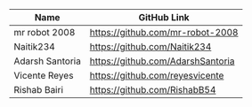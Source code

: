 | Name               | GitHub Link                     | 
| ------------------ | ------------------------------- |
| mr robot 2008 | https://github.com/mr-robot-2008 |
| Naitik234 | https://github.com/Naitik234 |
| Adarsh Santoria | https://github.com/AdarshSantoria |
| Vicente Reyes | https://github.com/reyesvicente |
|Rishab Bairi | https://github.com/RishabB54 |

